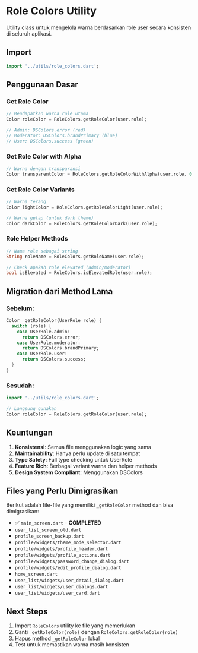 # Role Colors Utility

Utility class untuk mengelola warna berdasarkan role user secara konsisten di seluruh aplikasi.

## Import

```dart
import '../utils/role_colors.dart';
```

## Penggunaan Dasar

### Get Role Color

```dart
// Mendapatkan warna role utama
Color roleColor = RoleColors.getRoleColor(user.role);

// Admin: DSColors.error (red)
// Moderator: DSColors.brandPrimary (blue)
// User: DSColors.success (green)
```

### Get Role Color with Alpha

```dart
// Warna dengan transparansi
Color transparentColor = RoleColors.getRoleColorWithAlpha(user.role, 0.3);
```

### Get Role Color Variants

```dart
// Warna terang
Color lightColor = RoleColors.getRoleColorLight(user.role);

// Warna gelap (untuk dark theme)
Color darkColor = RoleColors.getRoleColorDark(user.role);
```

### Role Helper Methods

```dart
// Nama role sebagai string
String roleName = RoleColors.getRoleName(user.role);

// Check apakah role elevated (admin/moderator)
bool isElevated = RoleColors.isElevatedRole(user.role);
```

## Migration dari Method Lama

### Sebelum:

```dart
Color _getRoleColor(UserRole role) {
  switch (role) {
    case UserRole.admin:
      return DSColors.error;
    case UserRole.moderator:
      return DSColors.brandPrimary;
    case UserRole.user:
      return DSColors.success;
  }
}
```

### Sesudah:

```dart
import '../utils/role_colors.dart';

// Langsung gunakan
Color roleColor = RoleColors.getRoleColor(user.role);
```

## Keuntungan

1. **Konsistensi**: Semua file menggunakan logic yang sama
2. **Maintainability**: Hanya perlu update di satu tempat
3. **Type Safety**: Full type checking untuk UserRole
4. **Feature Rich**: Berbagai variant warna dan helper methods
5. **Design System Compliant**: Menggunakan DSColors

## Files yang Perlu Dimigrasikan

Berikut adalah file-file yang memiliki `_getRoleColor` method dan bisa dimigrasikan:

- ✅ `main_screen.dart` - **COMPLETED**
- `user_list_screen_old.dart`
- `profile_screen_backup.dart`
- `profile/widgets/theme_mode_selector.dart`
- `profile/widgets/profile_header.dart`
- `profile/widgets/profile_actions.dart`
- `profile/widgets/password_change_dialog.dart`
- `profile/widgets/edit_profile_dialog.dart`
- `home_screen.dart`
- `user_list/widgets/user_detail_dialog.dart`
- `user_list/widgets/user_dialogs.dart`
- `user_list/widgets/user_card.dart`

## Next Steps

1. Import `RoleColors` utility ke file yang memerlukan
2. Ganti `_getRoleColor(role)` dengan `RoleColors.getRoleColor(role)`
3. Hapus method `_getRoleColor` lokal
4. Test untuk memastikan warna masih konsisten
